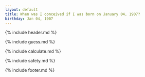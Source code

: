 ```yaml
---
layout: default
title: When was I conceived if I was born on January 04, 1907?
birthday: Jan 04, 1907
---
```


{% include header.md %}

{% include guess.md %}

{% include calculate.md %}

{% include safety.md %}

{% include footer.md %}



